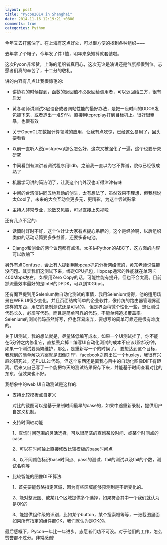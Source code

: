 ```yaml
---
layout: post
title: "Pycon2014 in Shanghai"
date: 2014-11-16 12:19:21 +0800
comments: true
categories: Python
---
```


今年又去打酱油了。在上海有这点好处，可以很方便的找到各种组织~~~

去年拿了个帽子，今年发了件T恤，明年来条短裤就套装啦。

这次Pycon非常赞，上海的组织者真用心，这次无论是演讲还是气氛都很到位。志愿者们真的辛苦了，十二分的敬礼。

讲的内容有几点让我很惊艳的:

* 讲协程的时候提到，函数的返回值不必返回给调用者，可以返回给三方，很有启发

* 黄冬老师讲测试3层设备或者网站性能的最好办法，是把一段时间的DDOS发包抓下来，或者造出一堆SYN，直接用tcpreplay打到目标机上。很好很粗暴，也很有效

* 关于OpenCL在数据计算领域的应用，让我有点吃惊，已经这么易用了，回头要看看

* 以前一直听人说postgresql怎么怎么好，这次又被强化了一遍，这个也要研究研究

* 中间看到有演讲者调试程序用lldb，之前我一直以为它不靠谱，貌似已经很成熟了

* 机器学习讲的简洁明了，让我这个门外汉也听得津津有味

* 中间的台湾演讲同五地互动的创举，太有想法了，虽然效果不理想，但我想说太Cool了，未来的大会互动会更多元，更精彩，为这个尝试鼓掌

* 主持人非常专业，聪敏又风趣，可以直接上央视啦

还有几点不足的:

* 话筒时好时不好，这个估计让大家有点提心吊胆的。这个是经验啊，以后组织类似的活动话筒要多多益善，还要多备电池。

* Django和创业的两个议题都有点浅，太多讲Python的ABC了，这方面的内容可以收缩下


另外有点Confuse，会上有人提到用libpcap抓包分析网络流的，黄东老师说性能没问题。其实我们这测试下来，绑定CPU抓包，libpcap通常的性能就在单网卡400Mbps左右。
如果用Zero Copy的话，可能性能有提升，但也不会太高。目前抓流量效率最好的是Intel的DPDK，可以到10Gbps。

还有魔豆提到用Selenium做自动化测试的事情，我用Selenium觉得，他的适用场景在WEB UI很少变化，并且页面结构简单的企业软件，像传统的路由器管理界面这样的东西，用它的录制测试还是可以的。
但是界面稍微个性化一些，想让测试代码长久，必须写代码，而且是简单可靠的代码，不能单纯追求覆盖率。Selenium的测试代码虽然好写，但也容易废弃，要想写的简单可靠还是很有难度的。

关于UI测试，我的想法就是，尽量降低编写成本，如果一个UI测试挂了，你不能在5分钟之内修复它，直接丢弃掉！编写UI自动化测试的成本不应该超过5分钟，如果一个测试要频繁维护，那么，是重新写一个的时候了。
要想达到这个目标，我想到的简单解决方案就是图像DIFF，facebook之前出过一个huxley，我很有兴趣的研究过，还PULL过代码，但这个东西还是离我心目中的自动化图像DIFF有距离。后来又自己写了一个能把每天的测试结果保存下来，并能基于时间查看对比的东东，但效果也不好。

我想象中的web UI自动测试是这样的:


* 支持比较模板点自定义

    对比的截图可以是基于录制时间最早的case的，如果中途重新录制，提供用户自定义机制。

* 支持时间轴功能

    1、查询时间范围的灵活选择，可以很简洁的查询某段时间、或某个时间点的case.

    2、可以在时间轴上直接修改比较模板的base时间点

    3、以不同颜色标识base时间点、pass的测试、fail的测试以及fail的个数，测试名称等


* 比较智能的图像DIFF算法:

    1、首先要能忽略指定区域，因为有些区域能够预测到是不断变化的。

    2、能对整张图、或某几个区域提供多个选择，如果符合其中一个我们就认为是OK的

    3、能提供组件级的识别，比如某个button，某个搜索框等等，一张截图里面如果所有指定的组件都OK，我们就认为是OK的。



最后感概下，Pycon一年比一年进步，志愿者们功不可没。对于他们的工作，怎么赞誉都不过分。非常感谢!
